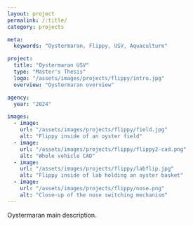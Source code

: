 ```yaml
---
layout: project
permalink: /:title/
category: projects

meta:
  keywords: "Oystermaran, Flippy, USV, Aquaculture"

project:
  title: "Oystermaran USV"
  type: "Master's Thesis"
  logo: "/assets/images/projects/flippy/intro.jpg"
  overview: "Oystermaran overview"

agency:
  year: "2024"

images:
  - image:
    url: "/assets/images/projects/flippy/field.jpg"
    alt: "Flippy inside of an oyster field"
  - image:
    url: "/assets/images/projects/flippy/flippy2-cad.png"
    alt: "Whole vehicle CAD"
  - image:
    url: "/assets/images/projects/flippy/labflip.jpg"
    alt: "Flippy inside of lab holding an oyster basket"
  - image:
    url: "/assets/images/projects/flippy/nose.png"
    alt: "Close-up of the nose switching mechanism"
---
```

<p>Oystermaran main description.</p>
